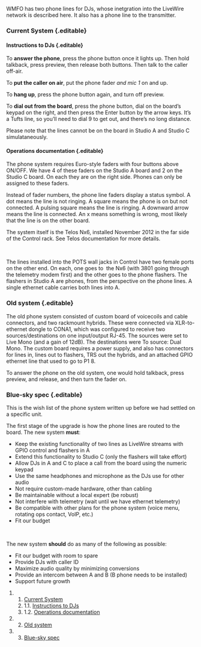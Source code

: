 WMFO has two phone lines for DJs, whose inetgration into the LiveWire
network is described here. It also has a phone line to the transmitter.

### Current System {.editable}

#### Instructions to DJs {.editable}

To **answer the phone**, press the phone button once it lights up. Then
hold talkback, press preview, then release both buttons. Then talk to
the caller off-air.

To **put the caller on air**, put the phone fader *and mic 1* on and up.

To **hang up**, press the phone button again, and turn off preview.

To **dial out from the board**, press the phone button, dial on the
board’s keypad on the right, and then press the Enter button by the
arrow keys. It’s a Tufts line, so you’ll need to dial 9 to get out, and
there’s no long distance.

Please note that the lines cannot be on the board in Studio A and Studio
C simulataneously.

#### Operations documentation {.editable}

The phone system requires Euro-style faders with four buttons above
ON/OFF. We have 4 of these faders on the Studio A board and 2 on the
Studio C board. On each they are on the right side. Phones can only be
assigned to these faders.

Instead of fader numbers, the phone line faders display a status symbol.
A dot means the line is not ringing. A square means the phone is on but
not connected. A pulsing square means the line is ringing. A downward
arrow means the line is connected. An x means something is wrong, most
likely that the line is on the other board.

The system itself is the Telos Nx6, installed November 2012 in the far
side of the Control rack. See Telos documentation for more details.

 

The lines installed into the POTS wall jacks in Control have two female
ports on the other end. On each, one goes to  the Nx6 (with 3801 going
through the telemetry modem first) and the other goes to the phone
flashers. The flashers in Studio A are phones, from the perspective on
the phone lines. A single ethernet cable carries both lines into A.

### Old system {.editable}

The old phone system consisted of custom board of voicecoils and cable
connectors, and two rackmount hybrids. These were connected via
XLR-to-ethernet dongle to CONA1, which was configured to receive two
sources/destinations on one input/output RJ-45. The sources were set to
Live Mono (and a gain of 12dB). The destinations were To source: Dual
Mono. The custom board requires a power supply, and also has connectors
for lines in, lines out to flashers, TRS out the hybrids, and an
attached GPIO ethernet line that used to go to P1 8.

To answer the phone on the old system, one would hold talkback, press
preview, and release, and then turn the fader on.

### Blue-sky spec {.editable}

This is the wish list of the phone system written up before we had
settled on a specific unit.

The first stage of the upgrade is how the phone lines are routed to the
board. The new system **must**:

-   Keep the existing functionality of two lines as LiveWire streams
    with GPIO control and flashers in A
-   Extend this functionality to Studio C (only the flashers will take
    effort)
-   Allow DJs in A and C to place a call from the board using the
    numeric keypad
-   Use the same headphones and microphone as the DJs use for other
    audio
-   Not require custom-made hardware, other than cabling
-   Be maintainable without a local expert (be robust)
-   Not interfere with telemetry (wait until we have ethernet telemetry)
-   Be compatible with other plans for the phone system (voice menu,
    rotating ops contact, VoIP, etc.)
-   Fit our budget

 

The new system **should** do as many of the following as possible:

-   Fit our budget with room to spare
-   Provide DJs with caller ID
-   Maximize audio quality by minimizing conversions
-   Provide an intercom between A and B (B phone needs to be installed)
-   Support future growth

1.  1. [Current System](#Current_System)
    1.  1.1. [Instructions to DJs](#Instructions_to_DJs)
    2.  1.2. [Operations documentation](#Operations_documentation)

2.  2. [Old system](#Old_system)
3.  3. [Blue-sky spec](#Blue-sky_spec)

